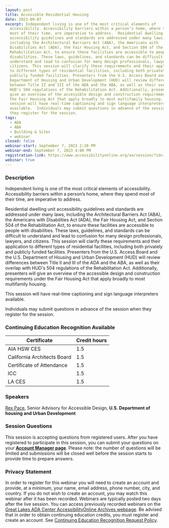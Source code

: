 ```yaml
---
layout: post
title: Accessible Residential Housing
date: 2023-09-07
excerpt: Independent living is one of the most critical elements of
  accessibility. Accessibility barriers within a person’s home, where they spend
  most of their time, are imperative to address.  Residential dwelling unit
  accessibility guidelines and standards are addressed under many laws,
  including the Architectural Barriers Act (ABA), the Americans with
  Disabilities Act (ADA), the Fair Housing Act, and Section 504 of the
  Rehabilitation Act, to ensure these facilities are accessible to people with
  disabilities. These laws, guidelines, and standards can be difficult to
  understand and lead to confusion for many design professionals, lawyers, and
  citizens. This session will clarify these requirements and their application
  to different types of residential facilities, including both privately and
  publicly funded facilities. Presenters from the U.S. Access Board and the U.S.
  Department of Housing and Urban Development (HUD) will review differences
  between Title II and III of the ADA and the ABA, as well as their overlap with
  HUD's 504 regulations of the Rehabilitation Act. Additionally, presenters will
  give an overview of the accessible design and construction requirements under
  the Fair Housing Act that apply broadly to most multifamily housing.  This
  session will have real-time captioning and sign language interpreters
  available.  Individuals may submit questions in advance of the session when
  they register for the session.
tags:
  - ADA
  - ABA
  - Building & Sites
  - webinar
closed: false
webinar-start: September 7, 2023 2:30 PM
webinar-end: September 7, 2023 4:00 PM
registration-link: https://www.accessibilityonline.org/ao/session/?id=111075
webinar: true
---
```

### Description

Independent living is one of the most critical elements of accessibility. Accessibility barriers within a person’s home, where they spend most of their time, are imperative to address.

Residential dwelling unit accessibility guidelines and standards are addressed under many laws, including the Architectural Barriers Act (ABA), the Americans with Disabilities Act (ADA), the Fair Housing Act, and Section 504 of the Rehabilitation Act, to ensure these facilities are accessible to people with disabilities. These laws, guidelines, and standards can be difficult to understand and lead to confusion for many design professionals, lawyers, and citizens. This session will clarify these requirements and their application to different types of residential facilities, including both privately and publicly funded facilities. Presenters from the U.S. Access Board and the U.S. Department of Housing and Urban Development (HUD) will review differences between Title II and III of the ADA and the ABA, as well as their overlap with HUD's 504 regulations of the Rehabilitation Act. Additionally, presenters will give an overview of the accessible design and construction requirements under the Fair Housing Act that apply broadly to most multifamily housing.

This session will have real-time captioning and sign language interpreters available.

Individuals may submit questions in advance of the session when they register for the session.

### Continuing Education Recognition Available

| **Certificate**             | **Credit hours** |
| --------------------------- | ---------------- |
| AIA HSW CES                 | 1.5              |
| California Architects Board | 1.5              |
| Certificate of Attendance   | 1.5              |
| ICC                         | 1.5              |
| L﻿A CES                     | 1.5              |

### Speakers

[Rex Pace](https://www.accessibilityonline.org/speakers/speaker.aspx?id=10680&ret=Accessible%20Residential%20Housing), Senior Advisory for Accessible Design, **U.S. Department of housing and Urban Development**

### Session Questions

This session is accepting questions from registered users. After you have registered to participate in this session, you can submit your questions on your **[Account Manager page](https://www.accessibilityonline.org/ao/accountManager/110952)**. Please note: the number of questions will be limited and submissions will be closed well before the session starts to provide time to prepare answers.

### Privacy Statement

In order to register for this webinar you will need to create an account and provide, at a minimum, your name, email address, phone number, city, and country. If you do not wish to create an account, you may watch this webinar after it has been recorded. Webinars are typically posted two days after the live session. You can access previously recorded webinars on the [Great Lakes ADA Center AccessibilityOnline Archives webpage](https://www.accessibilityonline.org/ao/archives/). Be advised that in order to obtain continuing education credits, you must register and create an account. See [Continuing Education Recognition Request Policy](https://www.accessibilityonline.org/continuing-education/CEUDetails.aspx).